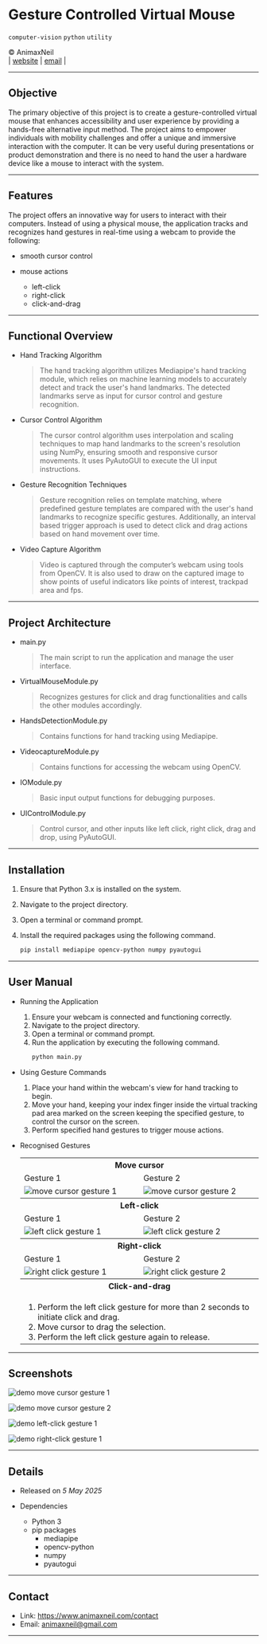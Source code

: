# Gesture Controlled Virtual Mouse

`computer-vision` `python` `utility`

&copy; AnimaxNeil  
|
[website](https://www.animaxneil.com)
|
[email](mailto:animaxneil@gmail.com)
|

---

## Objective

The primary objective of this project is to create a gesture-controlled virtual mouse that enhances accessibility and user experience by providing a hands-free alternative input method. The project aims to empower individuals with mobility challenges and offer a unique and immersive interaction with the computer. It can be very useful during presentations or product demonstration and there is no need to hand the user a hardware device like a mouse to interact with the system.

---

## Features

The project offers an innovative way for users to interact with their computers. Instead of using a physical mouse, the application tracks and recognizes hand gestures in real-time using a webcam to provide the following:

* smooth cursor control

* mouse actions
    * left-click
    * right-click
    * click-and-drag

---

## Functional Overview

* Hand Tracking Algorithm

    > The hand tracking algorithm utilizes Mediapipe's hand tracking module, which relies on machine learning models to accurately detect and track the user's hand landmarks. The detected landmarks serve as input for cursor control and gesture recognition.

* Cursor Control Algorithm

    > The cursor control algorithm uses interpolation and scaling techniques to map hand landmarks to the screen's resolution using NumPy, ensuring smooth and responsive cursor movements. It uses PyAutoGUI to execute the UI input instructions.

* Gesture Recognition Techniques

    > Gesture recognition relies on template matching, where predefined gesture templates are compared with the user's hand landmarks to recognize specific gestures. Additionally, an interval based trigger approach is used to detect click and drag actions based on hand movement over time.

* Video Capture Algorithm

    > Video is captured through the computer’s webcam using tools from OpenCV. It is also used to draw on the captured image to show points of useful indicators like points of interest, trackpad area and fps.

---

## Project Architecture

* main.py

    > The main script to run the application and manage the user interface.

* VirtualMouseModule.py

    > Recognizes gestures for click and drag functionalities and calls the other modules accordingly.

* HandsDetectionModule.py

    > Contains functions for hand tracking using Mediapipe.

* VideocaptureModule.py

    > Contains functions for accessing the webcam using OpenCV.

* IOModule.py

    > Basic input output functions for debugging purposes.

* UIControlModule.py

    > Control cursor, and other inputs like left click, right click, drag and drop, using PyAutoGUI.

---

## Installation

1. Ensure that Python 3.x is installed on the system.

3. Navigate to the project directory.

2. Open a terminal or command prompt.

3. Install the required packages using the following command.
    ``` bash
    pip install mediapipe opencv-python numpy pyautogui
    ```

---

## User Manual

* Running the Application

    1. Ensure your webcam is connected and functioning correctly.
    2. Navigate to the project directory.
    3. Open a terminal or command prompt.
    4. Run the application by executing the following command.
        ``` bash
        python main.py
        ```

* Using Gesture Commands

    1. Place your hand within the webcam's view for hand tracking to begin.
    2. Move your hand, keeping your index finger inside the virtual tracking pad area marked on the screen keeping the specified gesture, to control the cursor on the screen.
    3. Perform specified hand gestures to trigger mouse actions.

* Recognised Gestures

    <table>
    <tr><th colspan=2>Move cursor</th></tr>
    <tr><td>Gesture 1</td><td>Gesture 2</td></tr>
    <tr>
    <td><img src="./README/move-cursor-1.png" alt="move cursor gesture 1" tooltip="move cursor gesture 1"></td>
    <td><img src="./README/move-cursor-2.png" alt="move cursor gesture 2" tooltip="move cursor gesture 2"></td>
    </tr>
    <tr><th colspan=2>Left-click</th></tr>
    <tr><td>Gesture 1</td><td>Gesture 2</td></tr>
    <tr>
    <td><img src="./README/left-click-1.png" alt="left click gesture 1" tooltip="left click gesture 1"></td>
    <td><img src="./README/left-click-2.png" alt="left click gesture 2" tooltip="left click gesture 2"></td>
    </tr>
    <tr><th colspan=2>Right-click</th></tr>
    <tr><td>Gesture 1</td><td>Gesture 2</td></tr>
    <tr>
    <td><img src="./README/right-click-1.png" alt="right click gesture 1" tooltip="right click gesture 1"></td>
    <td><img src="./README/right-click-2.png" alt="right click gesture 2" tooltip="right click gesture 2"></td>
    </tr>
    <tr><th colspan=2>Click-and-drag</th></tr>
    <tr><td colspan=2><ol>
    <li>Perform the left click gesture for more than 2 seconds to initiate click and drag.</li>
    <li>Move cursor to drag the selection.
    <li>Perform the left click gesture again to release.</li>
    </ol></td></tr>
    </table>

---

## Screenshots

![demo move cursor gesture 1](./README/demo-move-cursor-1.png "demo move cursor gesture 1")

![demo move cursor gesture 2](./README/demo-move-cursor-2.png "demo move cursor gesture 2")

![demo left-click gesture 1](./README/demo-left-click.png "demo left-click gesture 1")

![demo right-click gesture 1](./README/demo-right-click.png "demo right-click gesture 1")

---

## Details

* Released on *5 May 2025*

* Dependencies

    * Python 3
    * pip packages
        * mediapipe
        * opencv-python
        * numpy
        * pyautogui

---

## Contact

* Link: https://www.animaxneil.com/contact
* Email: animaxneil@gmail.com

---
